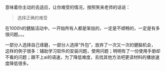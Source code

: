 意味着你主动的去适应，让你难受的情况，按照笑来老师的话说：

> 选择正确的难受

在1000h的健脑活动中，一开始所有人都是笨拙的，一定是不顺畅的，一定是有多很问题。。。

一部分人选择自己琢磨，一部分人选择“外包”，放弃了一次又一次的健脑机会，
这样的例子很多：辅助学习软件的安装问题，使用问题；明明有了一份使用手册却不看的问题；跟不上ai的语速，为了降低难度，去找其他方法吧更读材料的播放速度降低很多。

